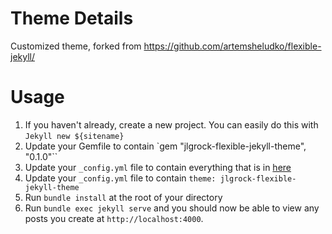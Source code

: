 # Theme Details

Customized theme, forked from https://github.com/artemsheludko/flexible-jekyll/

# Usage
1. If you haven't already, create a new project.  You can easily do this with `Jekyll new ${sitename}`
2. Update your Gemfile to contain
   `gem "jlgrock-flexible-jekyll-theme", "0.1.0"``
3. Update your `_config.yml` file to contain everything that is in [here](http://www.github.com/jlgrock/flexible-jekyll/blob/_config.yml)
4. Update your `_config.yml` file to contain 
`theme: jlgrock-flexible-jekyll-theme`
5. Run `bundle install` at the root of your directory
6. Run `bundle exec jekyll serve` and you should now be able to view any posts you create at `http://localhost:4000`.



